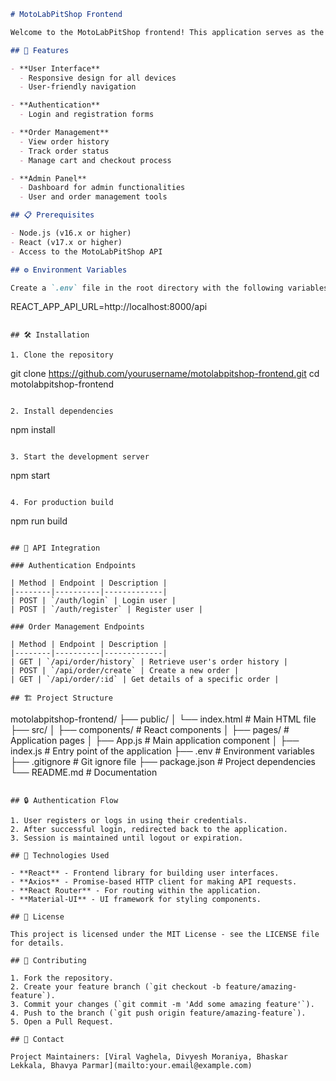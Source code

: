 ```markdown
# MotoLabPitShop Frontend

Welcome to the MotoLabPitShop frontend! This application serves as the user interface for interacting with the MotoLabPitShop API, providing a seamless experience for users to manage their orders and accounts.

## 🚀 Features

- **User Interface**
  - Responsive design for all devices
  - User-friendly navigation

- **Authentication**
  - Login and registration forms

- **Order Management**
  - View order history
  - Track order status
  - Manage cart and checkout process

- **Admin Panel**
  - Dashboard for admin functionalities
  - User and order management tools

## 📋 Prerequisites

- Node.js (v16.x or higher)
- React (v17.x or higher)
- Access to the MotoLabPitShop API

## ⚙️ Environment Variables

Create a `.env` file in the root directory with the following variables:

```

REACT_APP_API_URL=http://localhost:8000/api

```

## 🛠️ Installation

1. Clone the repository
```

git clone https://github.com/yourusername/motolabpitshop-frontend.git
cd motolabpitshop-frontend

```

2. Install dependencies
```

npm install

```

3. Start the development server
```

npm start

```

4. For production build
```

npm run build

```

## 🔌 API Integration

### Authentication Endpoints

| Method | Endpoint | Description |
|--------|----------|-------------|
| POST | `/auth/login` | Login user |
| POST | `/auth/register` | Register user |

### Order Management Endpoints

| Method | Endpoint | Description |
|--------|----------|-------------|
| GET | `/api/order/history` | Retrieve user's order history |
| POST | `/api/order/create` | Create a new order |
| GET | `/api/order/:id` | Get details of a specific order |

## 🏗️ Project Structure

```

motolabpitshop-frontend/
├── public/
│   └── index.html         \# Main HTML file
├── src/
│   ├── components/        \# React components
│   ├── pages/             \# Application pages
│   ├── App.js             \# Main application component
│   ├── index.js           \# Entry point of the application
├── .env                   \# Environment variables
├── .gitignore             \# Git ignore file
├── package.json           \# Project dependencies
└── README.md              \# Documentation

```

## 🔒 Authentication Flow

1. User registers or logs in using their credentials.
2. After successful login, redirected back to the application.
3. Session is maintained until logout or expiration.

## 🧰 Technologies Used

- **React** - Frontend library for building user interfaces.
- **Axios** - Promise-based HTTP client for making API requests.
- **React Router** - For routing within the application.
- **Material-UI** - UI framework for styling components.

## 📝 License

This project is licensed under the MIT License - see the LICENSE file for details.

## 🤝 Contributing

1. Fork the repository.
2. Create your feature branch (`git checkout -b feature/amazing-feature`).
3. Commit your changes (`git commit -m 'Add some amazing feature'`).
4. Push to the branch (`git push origin feature/amazing-feature`).
5. Open a Pull Request.

## 📧 Contact

Project Maintainers: [Viral Vaghela, Divyesh Moraniya, Bhaskar Lekkala, Bhavya Parmar](mailto:your.email@example.com)
```

